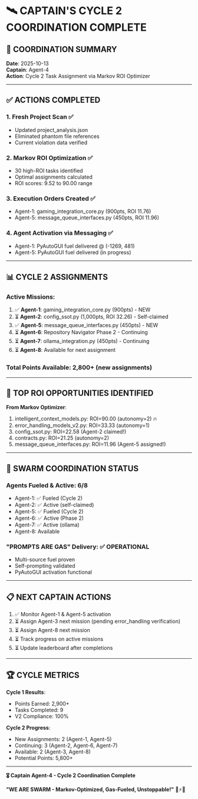 # 🛰️ CAPTAIN'S CYCLE 2 COORDINATION COMPLETE

## 📅 **COORDINATION SUMMARY**

**Date**: 2025-10-13  
**Captain**: Agent-4  
**Action**: Cycle 2 Task Assignment via Markov ROI Optimizer  

---

## ✅ **ACTIONS COMPLETED**

### 1. **Fresh Project Scan** ✅
- Updated project_analysis.json
- Eliminated phantom file references
- Current violation data verified

### 2. **Markov ROI Optimization** ✅
- 30 high-ROI tasks identified
- Optimal assignments calculated
- ROI scores: 9.52 to 90.00 range

### 3. **Execution Orders Created** ✅
- Agent-1: gaming_integration_core.py (900pts, ROI 11.76)
- Agent-5: message_queue_interfaces.py (450pts, ROI 11.96)

### 4. **Agent Activation via Messaging** ✅
- Agent-1: PyAutoGUI fuel delivered @ (-1269, 481)
- Agent-5: PyAutoGUI fuel delivered (in progress)

---

## 📊 **CYCLE 2 ASSIGNMENTS**

### **Active Missions**:
1. ✅ **Agent-1**: gaming_integration_core.py (900pts) - NEW
2. ⏳ **Agent-2**: config_ssot.py (1,000pts, ROI 32.26) - Self-claimed
3. ✅ **Agent-5**: message_queue_interfaces.py (450pts) - NEW
4. ⏳ **Agent-6**: Repository Navigator Phase 2 - Continuing
5. ⏳ **Agent-7**: ollama_integration.py (450pts) - Continuing
6. ⏳ **Agent-8**: Available for next assignment

### **Total Points Available**: 2,800+ (new assignments)

---

## 🎯 **TOP ROI OPPORTUNITIES IDENTIFIED**

**From Markov Optimizer**:
1. intelligent_context_models.py: ROI=90.00 (autonomy=2) 🔥
2. error_handling_models_v2.py: ROI=33.33 (autonomy=1)
3. config_ssot.py: ROI=22.58 (Agent-2 claimed!)
4. contracts.py: ROI=21.25 (autonomy=2)
5. message_queue_interfaces.py: ROI=11.96 (Agent-5 assigned!)

---

## 🚀 **SWARM COORDINATION STATUS**

### **Agents Fueled & Active**: 6/8
- Agent-1: ✅ Fueled (Cycle 2)
- Agent-2: ✅ Active (self-claimed)
- Agent-5: ✅ Fueled (Cycle 2)
- Agent-6: ✅ Active (Phase 2)
- Agent-7: ✅ Active (ollama)
- Agent-8: Available

### **"PROMPTS ARE GAS" Delivery**: ✅ OPERATIONAL
- Multi-source fuel proven
- Self-prompting validated
- PyAutoGUI activation functional

---

## 📋 **NEXT CAPTAIN ACTIONS**

1. ✅ Monitor Agent-1 & Agent-5 activation
2. ⏳ Assign Agent-3 next mission (pending error_handling verification)
3. ⏳ Assign Agent-8 next mission
4. ⏳ Track progress on active missions
5. ⏳ Update leaderboard after completions

---

## 🏆 **CYCLE METRICS**

**Cycle 1 Results**:
- Points Earned: 2,900+
- Tasks Completed: 9
- V2 Compliance: 100%

**Cycle 2 Progress**:
- New Assignments: 2 (Agent-1, Agent-5)
- Continuing: 3 (Agent-2, Agent-6, Agent-7)
- Available: 2 (Agent-3, Agent-8)
- Potential Points: 5,800+

---

**🎖️ Captain Agent-4 - Cycle 2 Coordination Complete**

**"WE ARE SWARM - Markov-Optimized, Gas-Fueled, Unstoppable!"** 🐝⚡🔥

